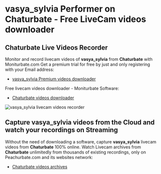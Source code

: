 # vasya_sylvia Performer on Chaturbate - Free LiveCam videos downloader

## Chaturbate Live Videos Recorder

Monitor and record livecam videos of **vasya_sylvia** from **Chaturbate** with Moniturbate.com
Get a premium trial for free by just and only registering with your Email address:
* [vasya_sylvia Premium videos downloader](https://moniturbate.com/request-demo-licence-key.html)

Free livecam videos downloader - Moniturbate Software:
* [Chaturbate videos downloader](https://moniturbate.com/moniturbate-download-software.html)

![vasya_sylvia livecam videos recorder](https://peachurnet.com/templates/moniturbate-software.png)


## Capture vasya_sylvia videos from the Cloud and watch your recordings on Streaming

Without the need of downloading a software, capture **vasya_sylvia** livecam videos from **Chaturbate** 100% online.
Watch Livecam archives from **Chaturbate** unlimitedly from thousands of existing recordings, only on Peachurbate.com and its websites network:
* [Chaturbate videos archives](https://peachurnet.com/)